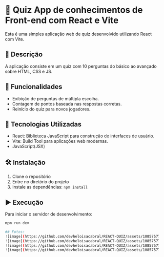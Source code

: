 # 🧩 Quiz App de conhecimentos de Front-end com React e Vite

Esta é uma simples aplicação web de quiz desenvolvido utilizando React com Vite.

## 📝 Descrição

A aplicação consiste em um quiz com 10 perguntas do básico ao avançado sobre HTML, CSS e JS.

## 🚀 Funcionalidades

- Exibição de perguntas de múltipla escolha.
- Contagem de pontos baseada nas respostas corretas.
- Reinício do quiz para novos jogadores.

## 🔧 Tecnologias Utilizadas

- React: Biblioteca JavaScript para construção de interfaces de usuário.
- Vite: Build Tool para aplicações web modernas.
- JavaScript(JSX)

## 🛠️ Instalação

1. Clone o repositório
2. Entre no diretório do projeto
3. Instale as dependências: `npm install`

## ▶️ Execução

Para iniciar o servidor de desenvolvimento:

```bash
npm run dev

## Fotos:
![image](https://github.com/devheloisacabral/REACT-QUIZ/assets/108575773/5410ede5-140d-4502-abed-e625680a21a4)
![image](https://github.com/devheloisacabral/REACT-QUIZ/assets/108575773/aa85072e-aa32-4af5-a9dc-43e3170d9f9d)
![image](https://github.com/devheloisacabral/REACT-QUIZ/assets/108575773/72611889-0fd0-4cbd-9817-045ada752c37)
![image](https://github.com/devheloisacabral/REACT-QUIZ/assets/108575773/a4c97582-6b1b-447e-9b66-4dd8c7d9a889)





